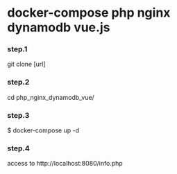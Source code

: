 # docker-compose php nginx dynamodb vue.js

### step.1
git clone [url]

### step.2
cd php_nginx_dynamodb_vue/

### step.3
$ docker-compose up -d

### step.4
access to http://localhost:8080/info.php
